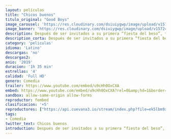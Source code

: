 ```yaml
---
layout: peliculas
title: "Chicos buenos"
titulo_original: "Good Boys"
image_carousel: 'https://res.cloudinary.com/dsiuiygwp/image/upload/v1572405186/buenos-min_dqulcj.jpg'
image_banner: 'https://res.cloudinary.com/dsiuiygwp/image/upload/v1572405188/50237-min_gfoq16.jpg'
description: Después de ser invitados a su primera “fiesta del beso”, tres buenos amigos destrozan por casualidad un dron que tenían prohibido tocar. Para reemplazarlo, se ausentan de clase y toman una serie de decisiones erróneas, involucrándose en un caso relacionado con droga, policía y, sobre todo, con muchas lágrimas.
description_corta: Después de ser invitados a su primera “fiesta del beso”, tres buenos amigos destrozan por casualidad un dron que tenían prohibido tocar. Para reemplazarlo, se ausentan de clase y toman una serie de...
category: 'peliculas'
idioma: 'Latino'
descargas: 'no'
descargas2:
anio: '2019'
duracion: '1h 35 min'
estrellas: '4'
calidad: 'Full HD'
genero: Comedia
trailer: https://www.youtube.com/embed/u9cHh0OxCXA
embed: https://www.youtube.com/embed/u9cHh0OxCXA?rel=0&amp;hd=1&border=0&wmode=opaque&enablejsapi=1&modestbranding=1&controls=1&showinfo=1
sandbox: allow-same-origin allow-forms
reproductor: fembed
clasificacion: '+5'
reproductores: ["https://api.cuevana3.io/stream/index.php?file=ek5lbm9xYWNrS0xYMTZLa2xNbkdvY3ZTb3BtZng4TGp6ZFpobGFMUGtOVFYySmlocU5XTzJkRE1tcHFuajVPb2w1eGphMkhEMGVQWDA2S21ZY1hRNEpQWHAybG1scFNxbXBXU2ZuUzJ3THVva2FDaVp3PT0","https://gdriveplayer.co/embed2.php?link=K0r8ucY7ZpCvqtkO72PtKAuZVFE5lEC4pCMAc%252BkdwixT1oPA4%252B%252BUo1BgCgJ92%252FyL%252FWBUY9nrl2amQUXkV1ba%252BAj22%252BvlZl%252Bm2Gy3eRCG9EI2gfVFEBeEdWln3bzhPKbTvYYeTK6I%252FBdOueqLFcl5VFAFp1z1YcF38nLsgHYJvwQQAoUI077szMUy2QZ%252FB8zdkZo2QlNE45a6o6jmlWFzM%252F","https://www.zembed.to/public/dist/asteroid.html?id=ef0b64270d2d747af76ec14bab253d74&title=Good%20Boys","https://gdriveplayer.co/embed2.php?link=rE0C2dLjw3WWnln98TPlwgiEEuvgbeePNVqH%252Fe%252FgiwpfdVf2f6VomkxCWpMRwJZe2nZozK0rCtxyo%252F8uoIqntdAxnxSrYARoascLBTq4xArP%252FJIYTXCIDl7RxBWDKEsYetgFfiZwHTUvgy%252Fe1y6WbWUGpqZCqnN8NSs%252FB1WAah2rK%252FDin7dKNQLK%252BrcOJ11iQWYIzy%252BlD8MP8hX8PRAKri","https://gdriveplayer.co/embed2.php?link=K0r8ucY7ZpCvqtkO72PtKAuZVFE5lEC4pCMAc%252BkdwixT1oPA4%252B%252BUo1BgCgJ92%252FyL%252FWBUY9nrl2amQUXkV1ba%252BAj22%252BvlZl%252Bm2Gy3eRCG9EI2gfVFEBeEdWln3bzhPKbTvYYeTK6I%252FBdOueqLFcl5VFAFp1z1YcF38nLsgHYJvwQQAoUI077szMUy2QZ%252FB8zdkZo2QlNE45a6o6jmlWFzM%252F","https://gdriveplayer.co/embed2.php?link=vDDi9My9kf1iqUEH5dOMpQmfzb%252FTnX5Sp6puUkrt5nwklvoUlXHhceDaxW3gAn5eX0epy1VzTyIRxTROHaYGBa5LjdXBZSegQB83RRjOyduAzCcKyb1yh20Im6hXgMUZQ16DSiDguyhlVzk%252FcpmVBNJwtD1FO0jVfmI3KpxlCQF4XQsH4Qlk%252Bi49QcEKv6HBwccJFuV3TuP%252BvbjpUgoT5ACot5DUVlQAJd9kf84up7wGz83sfmzGt5yxk7WcMdwaM%253D"]
tags:
- Comedia
twitter_text: Chicos buenos
introduction: Después de ser invitados a su primera “fiesta del beso”, tres buenos amigos destrozan por casualidad un dron que tenían prohibido tocar. Para reemplazarlo, se ausentan de clase y toman una serie de
---
```













